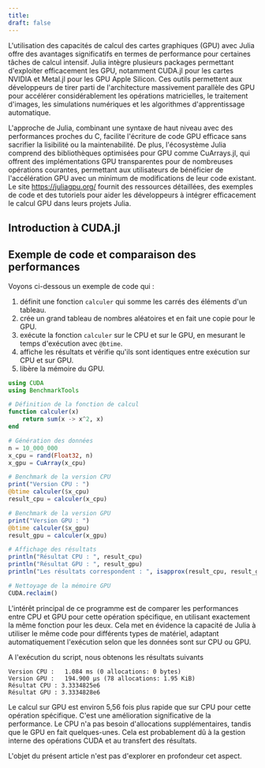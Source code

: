 ```yaml
---
title: 
draft: false
---
```

L'utilisation des capacités de calcul des cartes graphiques (GPU) avec Julia offre des avantages significatifs en termes de performance pour certaines tâches de calcul intensif. Julia intègre plusieurs packages permettant d'exploiter efficacement les GPU, notamment CUDA.jl pour les cartes NVIDIA et Metal.jl pour les GPU Apple Silicon. Ces outils permettent aux développeurs de tirer parti de l'architecture massivement parallèle des GPU pour accélérer considérablement les opérations matricielles, le traitement d'images, les simulations numériques et les algorithmes d'apprentissage automatique. 

L'approche de Julia, combinant une syntaxe de haut niveau avec des performances proches du C, facilite l'écriture de code GPU efficace sans sacrifier la lisibilité ou la maintenabilité. De plus, l'écosystème Julia comprend des bibliothèques optimisées pour GPU comme CuArrays.jl, qui offrent des implémentations GPU transparentes pour de nombreuses opérations courantes, permettant aux utilisateurs de bénéficier de l'accélération GPU avec un minimum de modifications de leur code existant. Le site https://juliagpu.org/ fournit des ressources détaillées, des exemples de code et des tutoriels pour aider les développeurs à intégrer efficacement le calcul GPU dans leurs projets Julia.

## Introduction à CUDA.jl

## Exemple de code et comparaison des performances

Voyons ci-dessous un exemple de code qui :

1. définit une fonction `calculer` qui somme les carrés des éléments d'un tableau.
2. crée un grand tableau de nombres aléatoires et en fait une copie pour le GPU.
3. exécute la fonction `calculer` sur le CPU et sur le GPU, en mesurant le temps d'exécution avec `@btime`.
4. affiche les résultats et vérifie qu'ils sont identiques entre exécution sur CPU et sur GPU.
5. libère la mémoire du GPU.

```julia
using CUDA
using BenchmarkTools

# Définition de la fonction de calcul
function calculer(x)
    return sum(x -> x^2, x)
end

# Génération des données
n = 10_000_000
x_cpu = rand(Float32, n)
x_gpu = CuArray(x_cpu)

# Benchmark de la version CPU
print("Version CPU : ")
@btime calculer($x_cpu)
result_cpu = calculer(x_cpu)

# Benchmark de la version GPU
print("Version GPU : ")
@btime calculer($x_gpu)
result_gpu = calculer(x_gpu)

# Affichage des résultats
println("Résultat CPU : ", result_cpu)
println("Résultat GPU : ", result_gpu)
println("Les résultats correspondent : ", isapprox(result_cpu, result_gpu))

# Nettoyage de la mémoire GPU
CUDA.reclaim()
```

L'intérêt principal de ce programme est de comparer les performances entre CPU et GPU pour cette opération spécifique, en utilisant exactement la même fonction pour les deux. Cela met en évidence la capacité de Julia à utiliser le même code pour différents types de matériel, adaptant automatiquement l'exécution selon que les données sont sur CPU ou GPU.

A l'exécution du script, nous obtenons les résultats suivants

```
Version CPU :   1.084 ms (0 allocations: 0 bytes)
Version GPU :   194.900 μs (78 allocations: 1.95 KiB)
Résultat CPU : 3.3334825e6
Résultat GPU : 3.3334828e6
```

Le calcul sur GPU est environ 5,56 fois plus rapide que sur CPU pour cette opération spécifique. C'est une amélioration significative de la performance. Le CPU n'a pas besoin d'allocations supplémentaires, tandis que le GPU en fait quelques-unes. Cela est probablement dû à la gestion interne des opérations CUDA et au transfert des résultats.

L'objet du présent article n'est pas d'explorer en profondeur cet aspect.